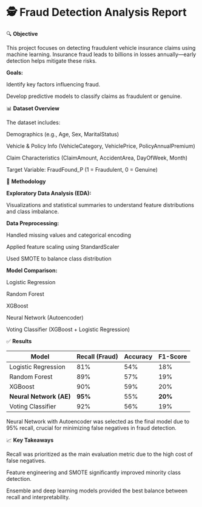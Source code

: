 # 🕵️ Fraud Detection Analysis Report
🔍 **Objective**

This project focuses on detecting fraudulent vehicle insurance claims using machine learning. Insurance fraud leads to billions in losses annually—early detection helps mitigate these risks.

**Goals:**

Identify key factors influencing fraud.

Develop predictive models to classify claims as fraudulent or genuine.

📊 **Dataset Overview**

The dataset includes:

Demographics (e.g., Age, Sex, MaritalStatus)

Vehicle & Policy Info (VehicleCategory, VehiclePrice, PolicyAnnualPremium)

Claim Characteristics (ClaimAmount, AccidentArea, DayOfWeek, Month)

Target Variable: FraudFound_P (1 = Fraudulent, 0 = Genuine)

🧪 **Methodology**

**Exploratory Data Analysis (EDA):**

Visualizations and statistical summaries to understand feature distributions and class imbalance.

**Data Preprocessing:**

Handled missing values and categorical encoding

Applied feature scaling using StandardScaler

Used SMOTE to balance class distribution

**Model Comparison:**

Logistic Regression

Random Forest

XGBoost

Neural Network (Autoencoder)

Voting Classifier (XGBoost + Logistic Regression)

✅ **Results**

| Model                   | Recall (Fraud) | Accuracy | F1-Score |
| ----------------------- | -------------- | -------- | -------- |
| Logistic Regression     | 81%            | 54%      | 18%      |
| Random Forest           | 89%            | 57%      | 19%      |
| XGBoost                 | 90%            | 59%      | 20%      |
| **Neural Network (AE)** | **95%**        | 55%      | **20%**  |
| Voting Classifier       | 92%            | 56%      | 19%      |


Neural Network with Autoencoder was selected as the final model due to 95% recall, crucial for minimizing false negatives in fraud detection.

📈 **Key Takeaways**

Recall was prioritized as the main evaluation metric due to the high cost of false negatives.

Feature engineering and SMOTE significantly improved minority class detection.

Ensemble and deep learning models provided the best balance between recall and interpretability.
